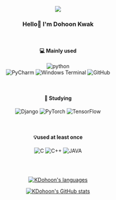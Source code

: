 <div align="center">
  <img src=https://capsule-render.vercel.app/api?type=waving&color=abb1f4&height=300&section=header&text=Welcome&fontSize=90&fontColor=ffffff&animation=fadeIn&fontAlignY=38&desc=KDohoon's%20GitHub%20Profile&descAlignY=51&descAlign=58&descSize=24>
  
### Hello👋 I'm Dohoon Kwak

<br>
  
#### 💻 Mainly used
  
![python](https://img.shields.io/badge/Python-3776AB?style=for-the-badge&logo=Python&logoColor=ffffff)
<br>
![PyCharm](https://img.shields.io/badge/PyCharm-7BB972?style=for-the-badge&logo=PyCharm&logoColor=ffffff)
![Windows Terminal](https://img.shields.io/badge/Windows%20Terminal-4D4D4D?style=for-the-badge&logo=Windows%20Terminal&logoColor=ffffff)
![GitHub](https://img.shields.io/badge/GitHub-181717?style=for-the-badge&logo=GitHub&logoColor=ffffff)
<br><br><br>
#### 📝 Studying
![Django](https://img.shields.io/badge/Django-092E20?style=for-the-badge&logo=Django&logoColor=ffffff)
![PyTorch](https://img.shields.io/badge/PyTorch-EE4C2C?style=for-the-badge&logo=PyTorch&logoColor=ffffff)
![TensorFlow](https://img.shields.io/badge/TensorFlow-FF6F00?style=for-the-badge&logo=TensorFlow&logoColor=ffffff)
<br><br><br>
#### 💡used at least once
![C](https://img.shields.io/badge/C-A8B9CC?style=for-the-badge&logo=C&logoColor=ffffff)
![C++](https://img.shields.io/badge/C%2b%2b-00599C?style=for-the-badge&logo=C%2b%2b&logoColor=ffffff)
![JAVA](https://img.shields.io/badge/JAVA-007396?style=for-the-badge&logo=JAVA&logoColor=ffffff)
  
 <br> <br>
  
[![KDohoon's languages](https://github-readme-stats.vercel.app/api/top-langs/?username=KDohoon&layout=compact&hide=javascript,html,css)](https://github.com/anuraghazra/github-readme-stats)
  
[![KDohoon's GitHub stats](https://github-readme-stats.vercel.app/api?username=KDohoon)](https://github.com/KDohoon/github-readme-stats)
</div>
